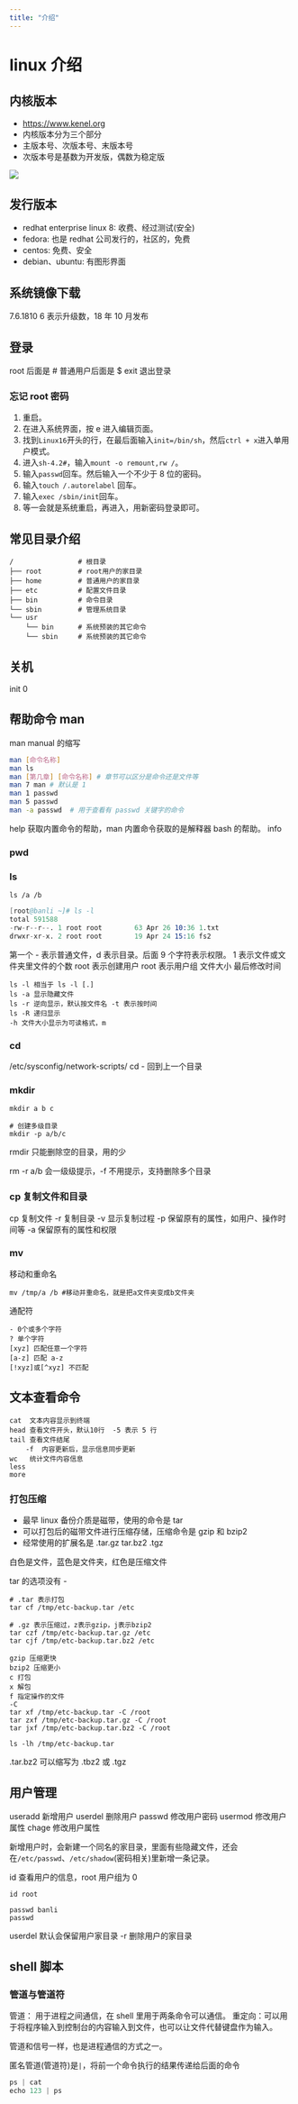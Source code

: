 ```yaml
---
title: "介绍"
---
```


# linux 介绍

## 内核版本

-   https://www.kenel.org
-   内核版本分为三个部分
-   主版本号、次版本号、末版本号
-   次版本号是基数为开发版，偶数为稳定版

![](./imgs/1.png)

## 发行版本

-   redhat enterprise linux 8: 收费、经过测试(安全)
-   fedora: 也是 redhat 公司发行的，社区的，免费
-   centos: 免费、安全
-   debian、ubuntu: 有图形界面

## 系统镜像下载

7.6.1810 6 表示升级数，18 年 10 月发布

## 登录

root 后面是 #
普通用户后面是 \$
exit 退出登录

### 忘记 root 密码

1. 重启。
2. 在进入系统界面，按 e 进入编辑页面。
3. 找到`Linux16`开头的行，在最后面输入`init=/bin/sh`，然后`ctrl + x`进入单用户模式。
4. 进入`sh-4.2#`，输入`mount -o remount,rw /`。
5. 输入`passwd`回车。然后输入一个不少于 8 位的密码。
6. 输入`touch /.autorelabel` 回车。
7. 输入`exec /sbin/init`回车。
8. 等一会就是系统重启，再进入，用新密码登录即可。

## 常见目录介绍

```
/                # 根目录
├── root         # root用户的家目录
├── home         # 普通用户的家目录
├── etc          # 配置文件目录
├── bin          # 命令目录
└── sbin         # 管理系统目录
└── usr
    └── bin      # 系统预装的其它命令
    └── sbin     # 系统预装的其它命令
```

## 关机

init 0

## 帮助命令 man

man manual 的缩写

```bash
man [命令名称]
man ls
man [第几章] [命令名称] # 章节可以区分是命令还是文件等
man 7 man # 默认是 1
man 1 passwd
man 5 passwd
man -a passwd  # 用于查看有 passwd 关键字的命令
```

help 获取内置命令的帮助，man 内置命令获取的是解释器 bash 的帮助。
info

### pwd

### ls

```
ls /a /b
```

```s
[root@banli ~]# ls -l
total 591588
-rw-r--r--. 1 root root        63 Apr 26 10:36 1.txt
drwxr-xr-x. 2 root root        19 Apr 24 15:16 fs2
```

第一个 - 表示普通文件，d 表示目录。后面 9 个字符表示权限。
1 表示文件或文件夹里文件的个数
root 表示创建用户
root 表示用户组
文件大小
最后修改时间

```
ls -l 相当于 ls -l [.]
ls -a 显示隐藏文件
ls -r 逆向显示，默认按文件名 -t 表示按时间
ls -R 递归显示
-h 文件大小显示为可读格式，m
```

### cd

/etc/sysconfig/network-scripts/
cd - 回到上一个目录

### mkdir

```
mkdir a b c

# 创建多级目录
mkdir -p a/b/c
```

rmdir 只能删除空的目录，用的少

rm -r a/b 会一级级提示，-f 不用提示，支持删除多个目录

### cp 复制文件和目录

cp 复制文件
-r 复制目录
-v 显示复制过程
-p 保留原有的属性，如用户、操作时间等
-a 保留原有的属性和权限

### mv

移动和重命名

```
mv /tmp/a /b #移动并重命名，就是把a文件夹变成b文件夹
```

通配符

```
- 0个或多个字符
? 单个字符
[xyz] 匹配任意一个字符
[a-z] 匹配 a-z
[!xyz]或[^xyz] 不匹配
```

## 文本查看命令

```
cat  文本内容显示到终端
head 查看文件开头，默认10行  -5 表示 5 行
tail 查看文件结尾
    -f  内容更新后，显示信息同步更新
wc   统计文件内容信息
less
more
```

### 打包压缩

-   最早 linux 备份介质是磁带，使用的命令是 tar
-   可以打包后的磁带文件进行压缩存储，压缩命令是 gzip 和 bzip2
-   经常使用的扩展名是 .tar.gz tar.bz2 .tgz

白色是文件，蓝色是文件夹，红色是压缩文件

tar 的选项没有 -

```
# .tar 表示打包
tar cf /tmp/etc-backup.tar /etc

# .gz 表示压缩过，z表示gzip，j表示bzip2
tar czf /tmp/etc-backup.tar.gz /etc
tar cjf /tmp/etc-backup.tar.bz2 /etc

gzip 压缩更快
bzip2 压缩更小
c 打包
x 解包
f 指定操作的文件
-C
tar xf /tmp/etc-backup.tar -C /root
tar zxf /tmp/etc-backup.tar.gz -C /root
tar jxf /tmp/etc-backup.tar.bz2 -C /root

ls -lh /tmp/etc-backup.tar
```

.tar.bz2 可以缩写为 .tbz2 或 .tgz

## 用户管理

useradd 新增用户
userdel 删除用户
passwd 修改用户密码
usermod 修改用户属性
chage 修改用户属性

新增用户时，会新建一个同名的家目录，里面有些隐藏文件，还会在`/etc/passwd`、`/etc/shadow`(密码相关)里新增一条记录。

id 查看用户的信息，root 用户组为 0

```
id root
```

```
passwd banli
passwd
```

userdel 默认会保留用户家目录
-r 删除用户的家目录

## shell 脚本

### 管道与管道符

管道： 用于进程之间通信，在 shell 里用于两条命令可以通信。
重定向：可以用于将程序输入到控制台的内容输入到文件，也可以让文件代替键盘作为输入。

管道和信号一样，也是进程通信的方式之一。

匿名管道(管道符)是`|`，将前一个命令执行的结果传递给后面的命令

```s
ps | cat
echo 123 | ps
```
